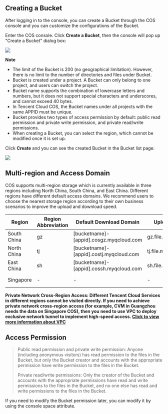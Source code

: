 ## Creating a Bucket
After logging in to the console, you can create a Bucket through the COS console and you can customize the configurations of the Bucket.

Enter the COS console. Click **Create a Bucket**, then the console will pop up "Create a Bucket" dialog box:

![](//mc.qcloudimg.com/static/img/81ad8abf16cddb1c8615a7987918dbcb/image.png)

**Note**

- The limit of the Bucket is 200 (no geographical limitation). However, there is no limit to the number of directories and files under Bucket.
- Bucket is created under a project. A Bucket can only belong to one project, and users can switch the project.
- Bucket name supports the combination of lowercase letters and numbers, but it does not support special characters and underscores, and cannot exceed 40 bytes.
- In Tencent Cloud COS, the Bucket names under all projects with the same APPID must be unique.
- Bucket provides two types of access permission by default: public read permission and private write permission, and private read/write permissions.
- When creating a Bucket, you can select the region, which cannot be modified once it is set up. 



Click **Create** and you can see the created Bucket in the Bucket list page:

![](//mc.qcloudimg.com/static/img/bcac14ee35b1307afb5839798998bf66/image.png)

## Multi-region and Access Domain
COS supports multi-region storage which is currently available in three regions including North China, South China, and East China. Different regions have different default access domains. We recommend users to choose the nearest storage region according to their own business scenarios to improve the upload and download speed.

| Region   | Region Abbreviation | Default Download Domain                                  | Upload Domain                  | Status   |
| ---- | ---- | --------------------------------------- | -------------------- | ---- |
| South China   | gz   | [bucketname]-[appid].cosgz.myqcloud.com | gz.file.myqcloud.com | Launched  |
| North China   | tj   | [bucketname]-[appid].costj.myqcloud.com | tj.file.myqcloud.com | Launched  |
| East China   | sh   | [bucketname]-[appid].cossh.myqcloud.com | sh.file.myqcloud.com | Launched  |
| Singapore  | -    | -                                       | -                    | To be determined |

**Private Network Cross-Region Access: Different Tencent Cloud Services in different regions cannot be visited directly. If you need to achieve private network cross-region access (for example, CVM in Guangzhou needs the data on Singapore COS), then you need to use VPC to deploy exclusive network tunnel to implement high-speed access.  [Click to view more information about VPC](https://www.qcloud.com/product/vpc.html)**

## Access Permission
> Public read permission and private write permission: Anyone (including anonymous visitors) has read permission to the files in the Bucket, but only the Bucket creator and accounts with the appropriate permission have write permission to the files in the Bucket.
>
> 
> Private read/write permissions: Only the creator of the Bucket and accounts with the appropriate permissions have read and write permissions to the files in the Bucket, and no one else has read and write permissions to the files in the Bucket.

If you need to modify the Bucket permission later, you can modify it by using the console space attribute.



